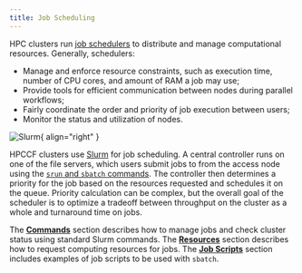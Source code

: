 ```yaml
---
title: Job Scheduling
---
```


HPC clusters run [job schedulers](https://en.wikipedia.org/wiki/Job_scheduler) to distribute and manage
computational resources.
Generally, schedulers:

- Manage and enforce resource constraints, such as execution time, number of CPU cores, and amount of RAM a job may use;
- Provide tools for efficient communication between nodes during parallel workflows;
- Fairly coordinate the order and priority of job execution between users;
- Monitor the status and utilization of nodes.


![Slurm](../img/Slurm_logo.png){ align="right" }

HPCCF clusters use [Slurm](https://slurm.schedmd.com/documentation.html) for job scheduling.
A central controller runs on one of the file servers, which users submit jobs to from the access node using the
[`srun` and `sbatch` commands](commands.md).
The controller then determines a priority for the job based on the resources requested and schedules it on the queue.
Priority calculation can be complex, but the overall goal of the scheduler is to optimize a tradeoff between throughput on the cluster as a whole and turnaround time on jobs.

The [**Commands**](commands.md) section describes how to manage jobs and check cluster status using standard Slurm commands.
The [**Resources**](resources.md) section describes how to request computing resources for jobs.
The [**Job Scripts**](jobscripts.md) section includes examples of job scripts to be used with `sbatch`.
